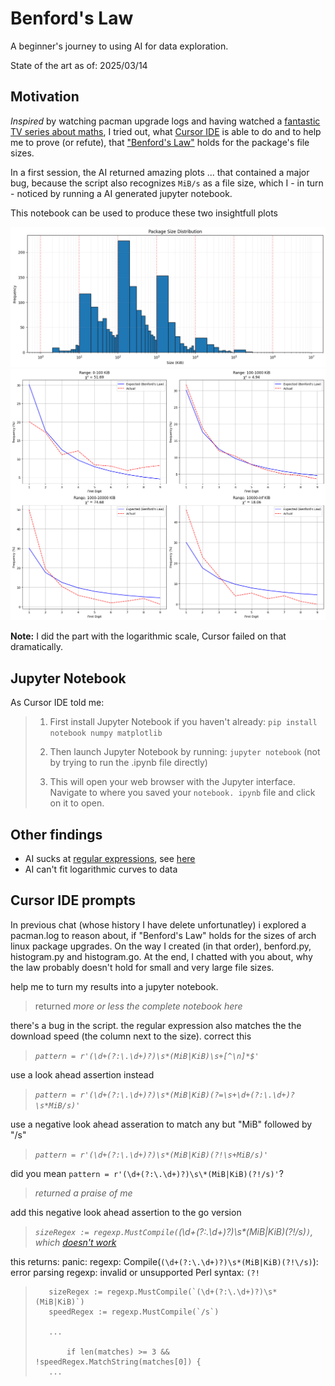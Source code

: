 # Benford's Law

A beginner's journey to using AI for data exploration.

State of the art as of: 2025/03/14

## Motivation

_Inspired_ by watching pacman upgrade logs and having watched a [fantastic TV series about maths](https://www.arte.tv/de/videos/RC-021426/mathewelten/), I tried out, what [Cursor IDE](https://www.cursor.com/) is able to do and to help me to prove (or refute), that ["Benford's Law"](https://en.wikipedia.org/wiki/Benford%27s_law) holds for the package's file sizes.

In a first session, the AI returned amazing plots ... that contained a major bug, because the script also recognizes `MiB/s` as a file size, which I - in turn - noticed by running a AI generated jupyter notebook.

This notebook can be used to produce these two insightfull plots

![](histogram.png)
![](fits.png)

**Note:** I did the part with the logarithmic scale, Cursor failed on that dramatically.

## Jupyter Notebook

As Cursor IDE told me:

> 1. First install Jupyter Notebook if you haven't already:
>    `pip install notebook numpy matplotlib`
>
> 2. Then launch Jupyter Notebook by running:
>    `jupyter notebook`
>    (not by trying to run the .ipynb file directly)
>
> 3. This will open your web browser with the Jupyter interface. Navigate to where you saved your `notebook. ipynb` file and click on it to open.

## Other findings

* AI sucks at [regular expressions](https://xkcd.com/208/), see [here](https://github.com/yuszuv/benford/commit/d42ee99021c97e596729e2cb8e514ede727471e6)
* AI can't fit logarithmic curves to data

## Cursor IDE prompts

In previous chat (whose history I have delete unfortunatley) i explored a pacman.log to reason about, if "Benford's Law" holds for the sizes of arch linux package upgrades. On the way I created (in that order), benford.py, histogram.py and histogram.go. At the end, I chatted with you about, why the law probably doesn't hold for small and very large file sizes.

help me to turn my results into a jupyter notebook.

> returned _more or less the complete notebook here_

there's a bug in the script. the regular expression also matches the the download speed (the column next to the size). correct this

> _`pattern = r'(\d+(?:\.\d+)?)\s*(MiB|KiB)\s+[^\n]*$'`_

use a look ahead assertion instead

> _`pattern = r'(\d+(?:\.\d+)?)\s*(MiB|KiB)(?=\s+\d+(?:\.\d+)?\s*MiB/s)'`_

use a negative look ahead asseration to match any but "MiB" followed by "/s"

> _`pattern = r'(\d+(?:\.\d+)?)\s*(MiB|KiB)(?!\s+MiB/s)'`_

did you mean `pattern = r'(\d+(?:\.\d+)?)\s\*(MiB|KiB)(?!/s)'`?

> _returned a praise of me_

add this negative look ahead assertion to the go version

> _`sizeRegex := regexp.MustCompile(`(\d+(?:\.\d+)?)\s\*(MiB|KiB)(?!/s)`)`, which [doesn't work](https://stackoverflow.com/questions/26771592/negative-look-ahead-in-go-regular-expressions)_

this returns: panic: regexp: Compile(`(\d+(?:\.\d+)?)\s*(MiB|KiB)(?!\/s)`): error parsing regexp: invalid or unsupported Perl syntax: `(?!`

> ```
>    sizeRegex := regexp.MustCompile(`(\d+(?:\.\d+)?)\s*(MiB|KiB)`)
>    speedRegex := regexp.MustCompile(`/s`)
>
>    ...
>
>        if len(matches) >= 3 && !speedRegex.MatchString(matches[0]) {
>    ...

